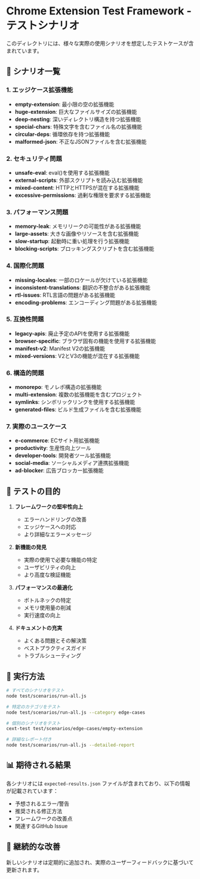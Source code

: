 # Chrome Extension Test Framework - テストシナリオ

このディレクトリには、様々な実際の使用シナリオを想定したテストケースが含まれています。

## 📁 シナリオ一覧

### 1. エッジケース拡張機能
- **empty-extension**: 最小限の空の拡張機能
- **huge-extension**: 巨大なファイルサイズの拡張機能
- **deep-nesting**: 深いディレクトリ構造を持つ拡張機能
- **special-chars**: 特殊文字を含むファイル名の拡張機能
- **circular-deps**: 循環依存を持つ拡張機能
- **malformed-json**: 不正なJSONファイルを含む拡張機能

### 2. セキュリティ問題
- **unsafe-eval**: eval()を使用する拡張機能
- **external-scripts**: 外部スクリプトを読み込む拡張機能
- **mixed-content**: HTTPとHTTPSが混在する拡張機能
- **excessive-permissions**: 過剰な権限を要求する拡張機能

### 3. パフォーマンス問題
- **memory-leak**: メモリリークの可能性がある拡張機能
- **large-assets**: 大きな画像やリソースを含む拡張機能
- **slow-startup**: 起動時に重い処理を行う拡張機能
- **blocking-scripts**: ブロッキングスクリプトを含む拡張機能

### 4. 国際化問題
- **missing-locales**: 一部のロケールが欠けている拡張機能
- **inconsistent-translations**: 翻訳の不整合がある拡張機能
- **rtl-issues**: RTL言語の問題がある拡張機能
- **encoding-problems**: エンコーディング問題がある拡張機能

### 5. 互換性問題
- **legacy-apis**: 廃止予定のAPIを使用する拡張機能
- **browser-specific**: ブラウザ固有の機能を使用する拡張機能
- **manifest-v2**: Manifest V2の拡張機能
- **mixed-versions**: V2とV3の機能が混在する拡張機能

### 6. 構造的問題
- **monorepo**: モノレポ構造の拡張機能
- **multi-extension**: 複数の拡張機能を含むプロジェクト
- **symlinks**: シンボリックリンクを使用する拡張機能
- **generated-files**: ビルド生成ファイルを含む拡張機能

### 7. 実際のユースケース
- **e-commerce**: ECサイト用拡張機能
- **productivity**: 生産性向上ツール
- **developer-tools**: 開発者ツール拡張機能
- **social-media**: ソーシャルメディア連携拡張機能
- **ad-blocker**: 広告ブロッカー拡張機能

## 🎯 テストの目的

1. **フレームワークの堅牢性向上**
   - エラーハンドリングの改善
   - エッジケースへの対応
   - より詳細なエラーメッセージ

2. **新機能の発見**
   - 実際の使用で必要な機能の特定
   - ユーザビリティの向上
   - より高度な検証機能

3. **パフォーマンスの最適化**
   - ボトルネックの特定
   - メモリ使用量の削減
   - 実行速度の向上

4. **ドキュメントの充実**
   - よくある問題とその解決策
   - ベストプラクティスガイド
   - トラブルシューティング

## 🚀 実行方法

```bash
# すべてのシナリオをテスト
node test/scenarios/run-all.js

# 特定のカテゴリをテスト
node test/scenarios/run-all.js --category edge-cases

# 個別のシナリオをテスト
cext-test test/scenarios/edge-cases/empty-extension

# 詳細なレポート付き
node test/scenarios/run-all.js --detailed-report
```

## 📊 期待される結果

各シナリオには `expected-results.json` ファイルが含まれており、以下の情報が記載されています：

- 予想されるエラー/警告
- 推奨される修正方法
- フレームワークの改善点
- 関連するGitHub Issue

## 🔄 継続的な改善

新しいシナリオは定期的に追加され、実際のユーザーフィードバックに基づいて更新されます。